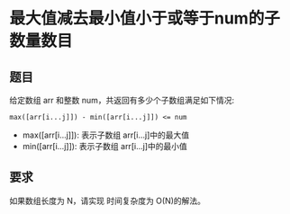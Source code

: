 # 最大值减去最小值小于或等于num的子数量数目

## 题目

给定数组 arr 和整数 num，共返回有多少个子数组满足如下情况:

```
max([arr[i...j]]) - min([arr[i...j]]) <= num
```

* max([arr[i...j]]): 表示子数组 arr[i...j]中的最大值
* min([arr[i...j]]): 表示子数组 arr[i...j]中的最小值

## 要求

如果数组长度为 N，请实现 时间复杂度为 O(N)的解法。

